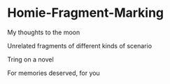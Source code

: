# Homie-Fragment-Marking
My thoughts to the moon

Unrelated fragments of different kinds of scenario

Tring on a novel

For memories deserved, for you
